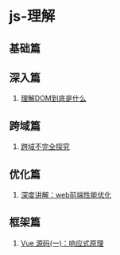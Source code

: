 # js-理解

## 基础篇

## 深入篇
1. [理解DOM到底是什么](https://juejin.im/post/5c01e2b051882518eb1f785a)
## 跨域篇
1. [跨域不完全探究](https://juejin.im/post/5c03c26d51882556782cc007)
## 优化篇
1. [深度讲解：web前端性能优化](https://juejin.im/post/5c011e0c5188252ea66afdfa)

## 框架篇
1. [Vue 源码(一)：响应式原理](https://juejin.im/post/5c03a7446fb9a049e65ffe99)
